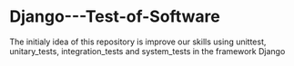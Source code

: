 # Django---Test-of-Software

The initialy idea of this repository is improve our skills using unittest, unitary_tests, integration_tests and system_tests in the framework Django 
